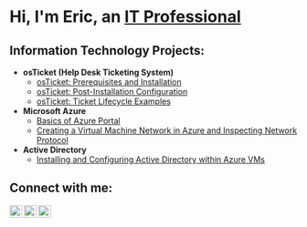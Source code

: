 <h1>Hi, I'm Eric, an <a href="https://linkedin.com/in/Josh">IT Professional</a></h1>

<h2> Information Technology Projects:</h2>

- <b>osTicket (Help Desk Ticketing System)</b>
  - [osTicket: Prerequisites and Installation](https://github.com/eyenikeyev/osticket-prereqs)
  - [osTicket: Post-Installation Configuration](https://github.com/eyenikeyev/post-install-config)
  - [osTicket: Ticket Lifecycle Examples](https://github.com/eyenikeyev/ticket-lifecycle)
- <b>Microsoft Azure</b>
  - [Basics of Azure Portal](https://github.com/eyenikeyev/azure.portal)
  - [Creating a Virtual Machine Network in Azure and Inspecting Network Protocol](https://github.com/eyenikeyev/vm-network)
- <b>Active Directory</b>
  - [Installing and Configuring Active Directory within Azure VMs](https://github.com/eyenikeyev/active-directory)

<h2>Connect with me:</h2>

[<img align="left" alt="Eric | Twitter" width="22px" src="https://cdn.jsdelivr.net/npm/simple-icons@v3/icons/twitter.svg" />][twitter]
[<img align="left" alt="Eric | LinkedIn" width="22px" src="https://cdn.jsdelivr.net/npm/simple-icons@v3/icons/linkedin.svg" />][linkedin]
[<img align="left" alt="Eric | Instagram" width="22px" src="https://cdn.jsdelivr.net/npm/simple-icons@v3/icons/instagram.svg" />][instagram]

[twitter]: https://twitter.com/Eric
[instagram]: https://www.instagram.com/Eric
[linkedin]: https://linkedin.com/in/Eric
